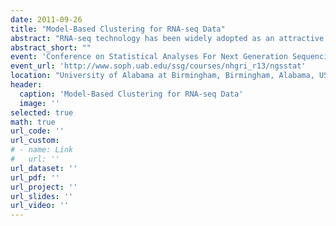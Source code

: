 ```yaml
---
date: 2011-09-26
title: "Model-Based Clustering for RNA-seq Data"
abstract: "RNA-seq technology has been widely adopted as an attractive alternative to microarray-based methods to study global gene expression. However, robust statistical tools to analyze these complex datasets are still lacking. By grouping genes with similar expression profiles across treatments, cluster analysis provides insight into gene functions and networks, and hence is an important technique for RNA-seq data analysis. We derive clustering algorithms based on appropriate probability models for RNA-seq data. An expectation-maximization algorithm and another two stochastic versions of expectation-maximization algorithms are described. In addition, a strategy for initialization based on likelihood is proposed to improve the clustering algorithms. Moreover, we present a model-based hybrid-hierarchical clustering method to generate a tree structure that allows visualization of relationships among clusters as well as flexibility of choosing the number of clusters. Results from both simulation studies and analysis of a maize RNA-seq dataset show that our proposed methods provide better clustering results than alternative methods such as the K-means algorithm and hierarchical clustering methods that are not based on probability models."
abstract_short: ""
event: 'Conference on Statistical Analyses For Next Generation Sequencing'
event_url: 'http://www.soph.uab.edu/ssg/courses/nhgri_r13/ngsstat'
location: "University of Alabama at Birmingham, Birmingham, Alabama, USA"
header:
  caption: 'Model-Based Clustering for RNA-seq Data'
  image: ''
selected: true
math: true
url_code: ''
url_custom: 
# - name: Link
#   url: ''
url_dataset: ''
url_pdf: ''
url_project: ''
url_slides: ''
url_video: ''
---
```

